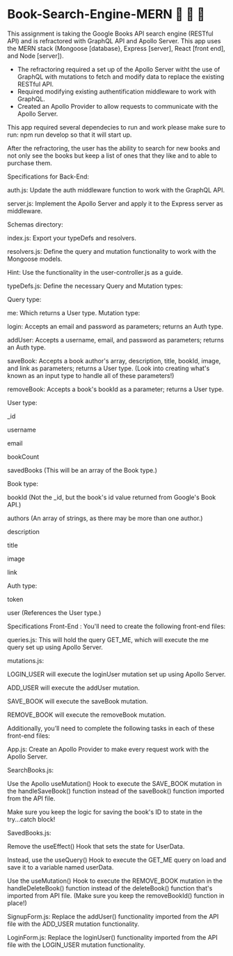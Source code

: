 # Book-Search-Engine-MERN   📖 📖 🔖

This assignment is taking the Google Books API search engine (RESTful API) and is refractored with GraphQL API and Apollo Server. This app uses the MERN stack (Mongoose [database}, Express [server], React [front end], and Node [server]). 

* The refractoring required a set up of the Apollo Server witht the use of GraphQL with mutations to fetch and modify data to replace the existing RESTful API.
* Required modifying existing authentification middleware to work with GraphQL.
* Created an Apollo Provider to allow requests to communicate with the Apollo Server.

This app required several dependecies to run and work please make sure to run: npm run develop so that it will start up.

After the refractoring, the user has the ability to search for new books and not only see the books but keep a list of ones that they like and to able to purchase them.

Specifications for Back-End:

auth.js: Update the auth middleware function to work with the GraphQL API.

server.js: Implement the Apollo Server and apply it to the Express server as middleware.

Schemas directory:

index.js: Export your typeDefs and resolvers.

resolvers.js: Define the query and mutation functionality to work with the Mongoose models.

Hint: Use the functionality in the user-controller.js as a guide.

typeDefs.js: Define the necessary Query and Mutation types:

Query type:

me: Which returns a User type.
Mutation type:

login: Accepts an email and password as parameters; returns an Auth type.

addUser: Accepts a username, email, and password as parameters; returns an Auth type.

saveBook: Accepts a book author's array, description, title, bookId, image, and link as parameters; returns a User type. (Look into creating what's known as an input type to handle all of these parameters!)

removeBook: Accepts a book's bookId as a parameter; returns a User type.

User type:

_id

username

email

bookCount

savedBooks (This will be an array of the Book type.)

Book type:

bookId (Not the _id, but the book's id value returned from Google's Book API.)

authors (An array of strings, as there may be more than one author.)

description

title

image

link

Auth type:

token

user (References the User type.)



Specifications Front-End :
You'll need to create the following front-end files:

queries.js: This will hold the query GET_ME, which will execute the me query set up using Apollo Server.

mutations.js:

LOGIN_USER will execute the loginUser mutation set up using Apollo Server.

ADD_USER will execute the addUser mutation.

SAVE_BOOK will execute the saveBook mutation.

REMOVE_BOOK will execute the removeBook mutation.

Additionally, you’ll need to complete the following tasks in each of these front-end files:

App.js: Create an Apollo Provider to make every request work with the Apollo Server.

SearchBooks.js:

Use the Apollo useMutation() Hook to execute the SAVE_BOOK mutation in the handleSaveBook() function instead of the saveBook() function imported from the API file.

Make sure you keep the logic for saving the book's ID to state in the try...catch block!

SavedBooks.js:

Remove the useEffect() Hook that sets the state for UserData.

Instead, use the useQuery() Hook to execute the GET_ME query on load and save it to a variable named userData.

Use the useMutation() Hook to execute the REMOVE_BOOK mutation in the handleDeleteBook() function instead of the deleteBook() function that's imported from API file. (Make sure you keep the removeBookId() function in place!)

SignupForm.js: Replace the addUser() functionality imported from the API file with the ADD_USER mutation functionality.

LoginForm.js: Replace the loginUser() functionality imported from the API file with the LOGIN_USER mutation functionality.